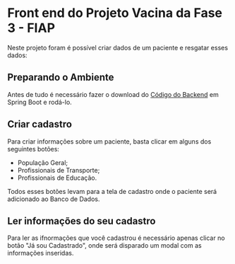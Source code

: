 # Front end do Projeto Vacina da Fase 3 - FIAP

Neste projeto foram é possível criar dados de um paciente e resgatar esses dados:

## Preparando o Ambiente

Antes de tudo é necessário fazer o download do [Código do Backend](https://bitbucket.org/RicardoFerreiraFiap/vacina-backend/src) em Spring Boot e rodá-lo.

## Criar cadastro

Para criar informações sobre um paciente, basta clicar em alguns dos seguintes botões:

- População Geral;
- Profissionais de Transporte;
- Profissionais de Educação.

Todos esses botões levam para a tela de cadastro onde o paciente será adicionado ao Banco de Dados.

## Ler informações do seu cadastro

Para ler as ifnormações que você cadastrou é necessário apenas clicar no botão "Já sou Cadastrado", onde será disparado um modal com as informações inseridas.
